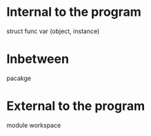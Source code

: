 
Internal to the program
=======================
struct
func
var (object, instance)

Inbetween
=========
pacakge

External to the program
=======================
module
workspace
